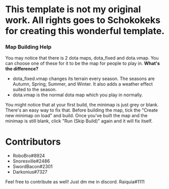 # This template is not my original work. All rights goes to Schokokeks for creating this wonderful template.

### Map Building Help
You may notice that there is 2 dota maps, dota_fixed and dota.vmap. You can choose one of these for it to be the map for people to play in.
**What's the difference?**
- dota_fixed.vmap changes its terrain every season. The seasons are Autumn, Spring, Summer, and Winter. It also adds a weather effect suited to the season.
- dota.vmap is the normal dota map which you play in normally.

You might notice that at your first build, the minimap is just grey or blank. There's an easy way to fix that. Before building the map, tick the "Create new minimap on load" and build. Once you've built the map and the minimap is still blank, click "Run (Skip Build)" again and it will fix itself.


# Contributors
- RoboBro#8924
- Snoresville#2486
- SwordBacon#2301
- Darkonius#7327

Feel free to contribute as well! Just dm me in discord. Raiquia#1111

